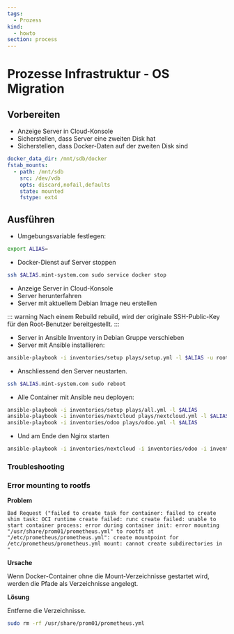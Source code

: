 ```yaml
---
tags:
  - Prozess
kind:
  - howto
section: process
---
```

# Prozesse Infrastruktur - OS Migration
## Vorbereiten

* Anzeige Server in Cloud-Konsole
* Sicherstellen, dass Server eine zweiten Disk hat
* Sicherstellen, dass Docker-Daten auf der zweiten Disk sind

```yml
docker_data_dir: /mnt/sdb/docker
fstab_mounts:
  - path: /mnt/sdb
    src: /dev/vdb
    opts: discard,nofail,defaults
    state: mounted
    fstype: ext4
```

## Ausführen

* Umgebungsvariable festlegen:

```bash
export ALIAS=
```

* Docker-Dienst auf Server stoppen

```bash
ssh $ALIAS.mint-system.com sudo service docker stop
```

* Anzeige Server in Cloud-Konsole
* Server herunterfahren
* Server mit aktuellem Debian Image neu erstellen

::: warning
Nach einem Rebuild rebuild, wird der originale SSH-Public-Key für den Root-Benutzer bereitgestellt.
:::

* Server in Ansible Inventory in Debian Gruppe verschieben
* Server mit Ansible installieren: 

```bash
ansible-playbook -i inventories/setup plays/setup.yml -l $ALIAS -u root
```

* Anschliessend den Server neustarten.

```bash
ssh $ALIAS.mint-system.com sudo reboot
```

* Alle Container mit Ansible neu deployen:

```bash
ansible-playbook -i inventories/setup plays/all.yml -l $ALIAS
ansible-playbook -i inventories/nextcloud plays/nextcloud.yml -l $ALIAS
ansible-playbook -i inventories/odoo plays/odoo.yml -l $ALIAS
```

* Und am Ende den Nginx starten

```bash
ansible-playbook -i inventories/nextcloud -i inventories/odoo -i inventories/setup plays/nginx.yml -l $ALIAS --skip-tags check
```

### Troubleshooting

### Error mounting to rootfs

**Problem**

```
Bad Request ("failed to create task for container: failed to create shim task: OCI runtime create failed: runc create failed: unable to start container process: error during container init: error mounting "/usr/share/prom01/prometheus.yml" to rootfs at "/etc/prometheus/prometheus.yml": create mountpoint for /etc/prometheus/prometheus.yml mount: cannot create subdirectories in "
```

**Ursache**

Wenn Docker-Container ohne die Mount-Verzeichnisse gestartet wird, werden die Pfade als Verzeichnisse angelegt.

**Lösung**

Entferne die Verzeichnisse.

```bash
sudo rm -rf /usr/share/prom01/prometheus.yml
```